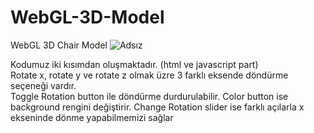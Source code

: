 # WebGL-3D-Model
WebGL 3D Chair Model
![Adsız](https://user-images.githubusercontent.com/50207648/72219811-24910000-355b-11ea-8b14-82b2d02c1c2b.png)

Kodumuz iki kısımdan oluşmaktadır. (html ve javascript part)<br>
Rotate x, rotate y ve rotate z olmak üzre 3 farklı eksende döndürme seçeneği vardır.<br>
Toggle Rotation button ile döndürme durdurulabilir.
Color button ise background rengini değiştirir.
Change Rotation slider ise farklı açılarla x ekseninde dönme yapabilmemizi sağlar
